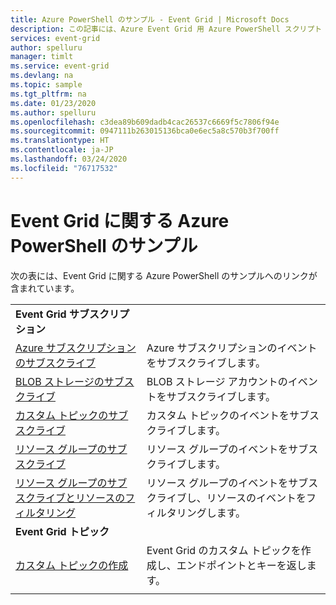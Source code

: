 ```yaml
---
title: Azure PowerShell のサンプル - Event Grid | Microsoft Docs
description: この記事には、Azure Event Grid 用 Azure PowerShell スクリプト サンプルへのリンク一覧表が掲載されています。
services: event-grid
author: spelluru
manager: timlt
ms.service: event-grid
ms.devlang: na
ms.topic: sample
ms.tgt_pltfrm: na
ms.date: 01/23/2020
ms.author: spelluru
ms.openlocfilehash: c3dea89b609dadb4cac26537c6669f5c7806f94e
ms.sourcegitcommit: 0947111b263015136bca0e6ec5a8c570b3f700ff
ms.translationtype: HT
ms.contentlocale: ja-JP
ms.lasthandoff: 03/24/2020
ms.locfileid: "76717532"
---
```

# <a name="azure-powershell-samples-for-event-grid"></a>Event Grid に関する Azure PowerShell のサンプル

次の表には、Event Grid に関する Azure PowerShell のサンプルへのリンクが含まれています。

| | |
|-|-|
|**Event Grid サブスクリプション**||
| [Azure サブスクリプションのサブスクライブ](scripts/event-grid-powershell-azure-subscription.md)| Azure サブスクリプションのイベントをサブスクライブします。 |
| [BLOB ストレージのサブスクライブ](scripts/event-grid-powershell-blob.md)| BLOB ストレージ アカウントのイベントをサブスクライブします。 |
| [カスタム トピックのサブスクライブ](scripts/event-grid-powershell-subscribe-custom-topic.md)| カスタム トピックのイベントをサブスクライブします。 |
| [リソース グループのサブスクライブ](scripts/event-grid-powershell-resource-group.md)| リソース グループのイベントをサブスクライブします。 |
| [リソース グループのサブスクライブとリソースのフィルタリング](scripts/event-grid-powershell-resource-group-filter.md)| リソース グループのイベントをサブスクライブし、リソースのイベントをフィルタリングします。 |
|**Event Grid トピック**||
| [カスタム トピックの作成](scripts/event-grid-powershell-create-custom-topic.md) | Event Grid のカスタム トピックを作成し、エンドポイントとキーを返します。  |
| | |
